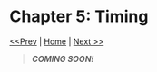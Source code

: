 # Chapter 5: Timing

[<<Prev](/section-1/04-rxjs-for-processes.md) | [Home](/README.md) | [Next >>](/section-1/06-combining-observables.md)

> ***COMING SOON!***
